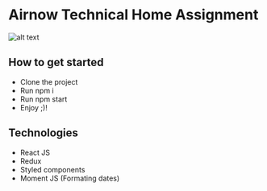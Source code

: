 # Airnow Technical Home Assignment

![alt text](https://mountain.partners/media/1498/airnow.png)

## How to get started
- Clone the project
- Run npm i
- Run npm start
- Enjoy ;)!

## Technologies
- React JS
- Redux
- Styled components
- Moment JS (Formating dates)